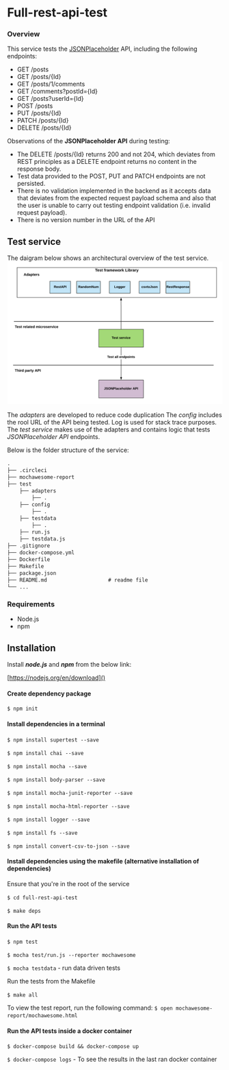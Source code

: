 # Full-rest-api-test
### Overview
This service tests the [JSONPlaceholder](http://jsonplaceholder.typicode.com/) API, including the following endpoints:

- GET	/posts
- GET	/posts/{Id}
- GET	/posts/1/comments
- GET	/comments?postId={Id}
- GET	/posts?userId={Id}
- POST	/posts
- PUT	/posts/{Id}
- PATCH	/posts/{Id}
- DELETE	/posts/{Id}

Observations of the **JSONPlaceholder API** during testing:

- The DELETE /posts/{Id} returns 200 and not 204, which deviates from REST principles as a DELETE endpoint returns no content in the response body.
- Test data provided to the POST, PUT and PATCH endpoints are not persisted.
- There is no validation implemented in the backend as it accepts data that deviates from the expected request payload schema and also that the user is unable to carry out testing endpoint validation (i.e. invalid request payload).
- There is no version number in the URL of the API

## Test service

The daigram below shows an architectural overview of the test service.
![Test framework architecture](HammSolutions_BackEnd_javascript.png)

The *adapters* are developed to reduce code duplication
The *config* includes the rool URL of the API being tested.
Log is used for stack trace purposes. The *test service* makes use of the adapters and contains logic that tests *JSONPlaceholder API* endpoints.

Below is the folder structure of the service:

    .
    ├── .circleci
    ├── mochawesome-report
    ├── test
    	├── adapters
    		├── .
    	├── config
    		├── .
    	├── testdata
    		├── .
    	├── run.js
    	├── testdata.js
    ├── .gitignore
    ├── docker-compose.yml
    ├── Dockerfile
    ├── Makefile
    ├── package.json
    ├── README.md                    # readme file
    └── ...
    

### Requirements
* Node.js
* npm

## Installation
Install ***node.js*** and ***npm*** from the below link:

[https://nodejs.org/en/download]()

#### Create dependency package
	$ npm init
	
#### Install dependencies in a terminal 
`$ npm install supertest --save`

`$ npm install chai --save`

`$ npm install mocha --save`

`$ npm install body-parser --save`

`$ npm install mocha-junit-reporter --save`

`$ npm install mocha-html-reporter --save`

`$ npm install logger --save`

`$ npm install fs --save`

`$ npm install convert-csv-to-json --save`

#### Install dependencies using the makefile (alternative installation of dependencies)
Ensure that you're in the root of the service

`$ cd full-rest-api-test`

`$ make deps`


#### Run the API tests
`$ npm test`

`$ mocha test/run.js --reporter mochawesome`

`$ mocha testdata` - run data driven tests

Run the tests from the Makefile

`$ make all`

To view the test report, run the following command:
`$ open mochawesome-report/mochawesome.html`

#### Run the API tests inside a docker container

`$ docker-compose build && docker-compose up`

`$ docker-compose logs` - To see the results in the last ran docker container